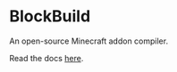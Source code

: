 # BlockBuild

An open-source Minecraft addon compiler.

Read the docs [here](https://docs.fluffycraft.net/blockbuild).
